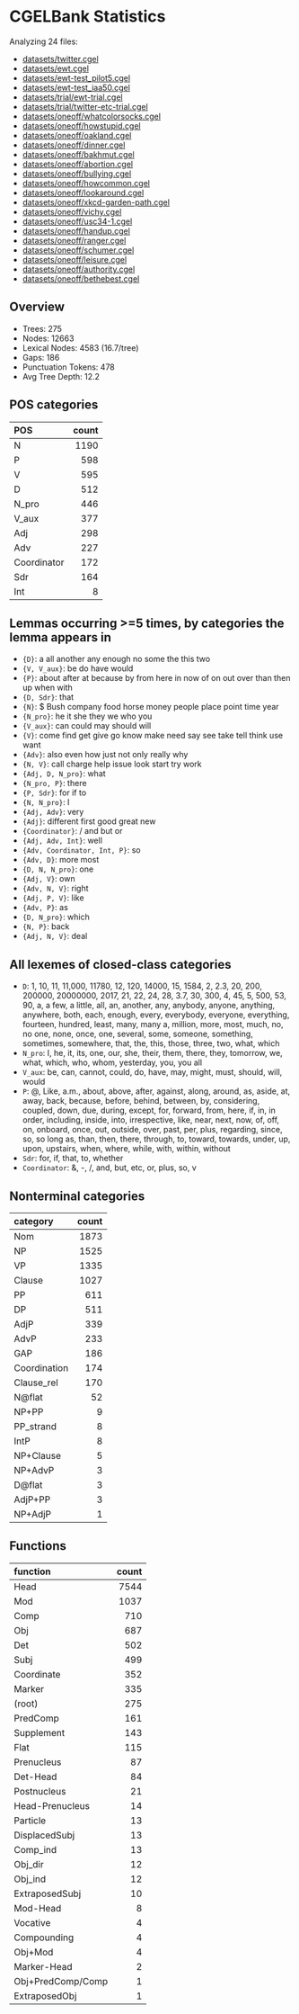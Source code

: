 # CGELBank Statistics

Analyzing 24 files:

- [datasets/twitter.cgel](datasets/twitter.cgel)
- [datasets/ewt.cgel](datasets/ewt.cgel)
- [datasets/ewt-test_pilot5.cgel](datasets/ewt-test_pilot5.cgel)
- [datasets/ewt-test_iaa50.cgel](datasets/ewt-test_iaa50.cgel)
- [datasets/trial/ewt-trial.cgel](datasets/trial/ewt-trial.cgel)
- [datasets/trial/twitter-etc-trial.cgel](datasets/trial/twitter-etc-trial.cgel)
- [datasets/oneoff/whatcolorsocks.cgel](datasets/oneoff/whatcolorsocks.cgel)
- [datasets/oneoff/howstupid.cgel](datasets/oneoff/howstupid.cgel)
- [datasets/oneoff/oakland.cgel](datasets/oneoff/oakland.cgel)
- [datasets/oneoff/dinner.cgel](datasets/oneoff/dinner.cgel)
- [datasets/oneoff/bakhmut.cgel](datasets/oneoff/bakhmut.cgel)
- [datasets/oneoff/abortion.cgel](datasets/oneoff/abortion.cgel)
- [datasets/oneoff/bullying.cgel](datasets/oneoff/bullying.cgel)
- [datasets/oneoff/howcommon.cgel](datasets/oneoff/howcommon.cgel)
- [datasets/oneoff/lookaround.cgel](datasets/oneoff/lookaround.cgel)
- [datasets/oneoff/xkcd-garden-path.cgel](datasets/oneoff/xkcd-garden-path.cgel)
- [datasets/oneoff/vichy.cgel](datasets/oneoff/vichy.cgel)
- [datasets/oneoff/usc34-1.cgel](datasets/oneoff/usc34-1.cgel)
- [datasets/oneoff/handup.cgel](datasets/oneoff/handup.cgel)
- [datasets/oneoff/ranger.cgel](datasets/oneoff/ranger.cgel)
- [datasets/oneoff/schumer.cgel](datasets/oneoff/schumer.cgel)
- [datasets/oneoff/leisure.cgel](datasets/oneoff/leisure.cgel)
- [datasets/oneoff/authority.cgel](datasets/oneoff/authority.cgel)
- [datasets/oneoff/bethebest.cgel](datasets/oneoff/bethebest.cgel)

## Overview

- Trees: 275
- Nodes: 12663
- Lexical Nodes: 4583 (16.7/tree)
- Gaps: 186
- Punctuation Tokens: 478
- Avg Tree Depth: 12.2


## POS categories

| POS         |   count |
|:------------|--------:|
| N           |    1190 |
| P           |     598 |
| V           |     595 |
| D           |     512 |
| N_pro       |     446 |
| V_aux       |     377 |
| Adj         |     298 |
| Adv         |     227 |
| Coordinator |     172 |
| Sdr         |     164 |
| Int         |       8 |

## Lemmas occurring >=5 times, by categories the lemma appears in

- `{D}`: a all another any enough no some the this two
- `{V, V_aux}`: be do have would
- `{P}`: about after at because by from here in now of on out over than then up when with
- `{D, Sdr}`: that
- `{N}`: $ Bush company food horse money people place point time year
- `{N_pro}`: he it she they we who you
- `{V_aux}`: can could may should will
- `{V}`: come find get give go know make need say see take tell think use want
- `{Adv}`: also even how just not only really why
- `{N, V}`: call charge help issue look start try work
- `{Adj, D, N_pro}`: what
- `{N_pro, P}`: there
- `{P, Sdr}`: for if to
- `{N, N_pro}`: I
- `{Adj, Adv}`: very
- `{Adj}`: different first good great new
- `{Coordinator}`: / and but or
- `{Adj, Adv, Int}`: well
- `{Adv, Coordinator, Int, P}`: so
- `{Adv, D}`: more most
- `{D, N, N_pro}`: one
- `{Adj, V}`: own
- `{Adv, N, V}`: right
- `{Adj, P, V}`: like
- `{Adv, P}`: as
- `{D, N_pro}`: which
- `{N, P}`: back
- `{Adj, N, V}`: deal

## All lexemes of closed-class categories

- `D`: 1, 10, 11, 11,000, 11780, 12, 120, 14000, 15, 1584, 2, 2.3, 20, 200, 200000, 20000000, 2017, 21, 22, 24, 28, 3.7, 30, 300, 4, 45, 5, 500, 53, 90, a, a few, a little, all, an, another, any, anybody, anyone, anything, anywhere, both, each, enough, every, everybody, everyone, everything, fourteen, hundred, least, many, many a, million, more, most, much, no, no one, none, once, one, several, some, someone, something, sometimes, somewhere, that, the, this, those, three, two, what, which
- `N_pro`: I, he, it, its, one, our, she, their, them, there, they, tomorrow, we, what, which, who, whom, yesterday, you, you all
- `V_aux`: be, can, cannot, could, do, have, may, might, must, should, will, would
- `P`: @, Like, a.m., about, above, after, against, along, around, as, aside, at, away, back, because, before, behind, between, by, considering, coupled, down, due, during, except, for, forward, from, here, if, in, in order, including, inside, into, irrespective, like, near, next, now, of, off, on, onboard, once, out, outside, over, past, per, plus, regarding, since, so, so long as, than, then, there, through, to, toward, towards, under, up, upon, upstairs, when, where, while, with, within, without
- `Sdr`: for, if, that, to, whether
- `Coordinator`: &, -, /, and, but, etc, or, plus, so, v

## Nonterminal categories

| category     |   count |
|:-------------|--------:|
| Nom          |    1873 |
| NP           |    1525 |
| VP           |    1335 |
| Clause       |    1027 |
| PP           |     611 |
| DP           |     511 |
| AdjP         |     339 |
| AdvP         |     233 |
| GAP          |     186 |
| Coordination |     174 |
| Clause_rel   |     170 |
| N@flat       |      52 |
| NP+PP        |       9 |
| PP_strand    |       8 |
| IntP         |       8 |
| NP+Clause    |       5 |
| NP+AdvP      |       3 |
| D@flat       |       3 |
| AdjP+PP      |       3 |
| NP+AdjP      |       1 |

## Functions

| function          |   count |
|:------------------|--------:|
| Head              |    7544 |
| Mod               |    1037 |
| Comp              |     710 |
| Obj               |     687 |
| Det               |     502 |
| Subj              |     499 |
| Coordinate        |     352 |
| Marker            |     335 |
| (root)            |     275 |
| PredComp          |     161 |
| Supplement        |     143 |
| Flat              |     115 |
| Prenucleus        |      87 |
| Det-Head          |      84 |
| Postnucleus       |      21 |
| Head-Prenucleus   |      14 |
| Particle          |      13 |
| DisplacedSubj     |      13 |
| Comp_ind          |      13 |
| Obj_dir           |      12 |
| Obj_ind           |      12 |
| ExtraposedSubj    |      10 |
| Mod-Head          |       8 |
| Vocative          |       4 |
| Compounding       |       4 |
| Obj+Mod           |       4 |
| Marker-Head       |       2 |
| Obj+PredComp/Comp |       1 |
| ExtraposedObj     |       1 |

